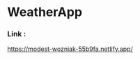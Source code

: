 # WeatherApp
<h3>Link : </h3>
<a href="https://modest-wozniak-55b9fa.netlify.app/">https://modest-wozniak-55b9fa.netlify.app/</a>
